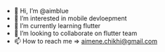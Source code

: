 - 👋 Hi, I’m @aimblue
- 👀 I’m interested in mobile devloepment
- 🌱 I’m currently learning flutter
- 💞️ I’m looking to collaborate on flutter team
- 📫 How to reach me => aimene.chikhi@gmail.com

<!---
aimblue/aimblue is a ✨ special ✨ repository because its `README.md` (this file) appears on your GitHub profile.
You can click the Preview link to take a look at your changes.
--->

